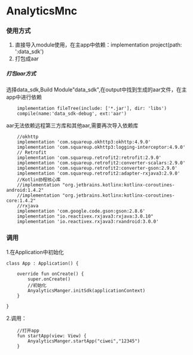 # AnalyticsMnc

### 使用方式
1. 直接导入module使用，在主app中依赖：implementation project(path: ':data_sdk')
2. 打包成aar


##### 打包aar方式
选择data_sdk,Build Module"data_sdk",在output中找到生成的aar文件，在主app中进行依赖
```
    implementation fileTree(include: ['*.jar'], dir: 'libs')
    compile(name:'data_sdk-debug', ext:'aar')
```

aar无法依赖远程第三方库和其他aar,需要再次导入依赖库
```
    //okhttp
    implementation 'com.squareup.okhttp3:okhttp:4.9.0'
    implementation 'com.squareup.okhttp3:logging-interceptor:4.9.0'
    // Retrofit
    implementation 'com.squareup.retrofit2:retrofit:2.9.0'
    implementation 'com.squareup.retrofit2:converter-scalars:2.9.0'
    implementation 'com.squareup.retrofit2:converter-gson:2.9.0'
    implementation 'com.squareup.retrofit2:adapter-rxjava3:2.9.0'
    //Kotlin协程核心库
    //implementation "org.jetbrains.kotlinx:kotlinx-coroutines-android:1.4.2"
    //implementation "org.jetbrains.kotlinx:kotlinx-coroutines-core:1.4.2"
    //rxjava
    implementation 'com.google.code.gson:gson:2.8.6'
    implementation "io.reactivex.rxjava3:rxjava:3.0.10"
    implementation 'io.reactivex.rxjava3:rxandroid:3.0.0'
```

### 调用

1.在Application中初始化
```
class App : Application() {

    override fun onCreate() {
        super.onCreate()
        //初始化
        AnyalyticsManger.initSdk(applicationContext)
    }

}
```
2.调用：

```
    //打开app
    fun startApp(view: View) {
        AnyalyticsManger.startApp("ciwei","12345")
    }

```


